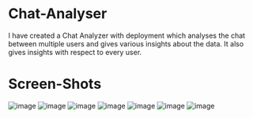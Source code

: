 # Chat-Analyser
I have created a Chat Analyzer with deployment which analyses the chat between multiple users and gives various insights about the data.
It also gives insights with respect to every user.
# Screen-Shots
![image](https://github.com/AdarshSingh09/Chat-Analyser/assets/106921510/fb39559a-0b7e-4a40-8844-439584d0dabf)
![image](https://github.com/AdarshSingh09/Chat-Analyser/assets/106921510/152e01bc-0f66-4229-a311-44870f713540)
![image](https://github.com/AdarshSingh09/Chat-Analyser/assets/106921510/3b8c1031-b34a-452c-9994-b19d108d8f15)
![image](https://github.com/AdarshSingh09/Chat-Analyser/assets/106921510/80064b95-b65e-40fa-af94-a2dec9c7c438)
![image](https://github.com/AdarshSingh09/Chat-Analyser/assets/106921510/cfc5af3f-826c-4a9e-93db-e59963c7c9cc)
![image](https://github.com/AdarshSingh09/Chat-Analyser/assets/106921510/fd61e71d-7670-44b1-830d-a37f0877398b)
![image](https://github.com/AdarshSingh09/Chat-Analyser/assets/106921510/d76db391-f0a6-47da-8bb2-392fa81bacb3)

